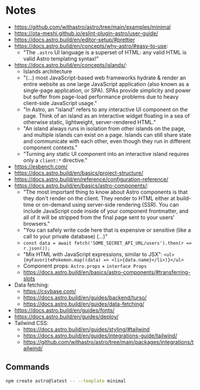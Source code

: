 # Notes

- https://github.com/withastro/astro/tree/main/examples/minimal
- https://ota-meshi.github.io/eslint-plugin-astro/user-guide/
- https://docs.astro.build/en/editor-setup/#prettier
- https://docs.astro.build/en/concepts/why-astro/#easy-to-use:
  - "The `.astro` UI language is a superset of HTML: any valid HTML is valid Astro templating syntax!"
- https://docs.astro.build/en/concepts/islands/:
  - Islands architecture
  - "(...) most JavaScript-based web frameworks hydrate & render an entire website as one large JavaScript application (also known as a single-page application, or SPA). SPAs provide simplicity and power but suffer from page-load performance problems due to heavy client-side JavaScript usage."
  - "In Astro, an "island" refers to any interactive UI component on the page. Think of an island as an interactive widget floating in a sea of otherwise static, lightweight, server-rendered HTML."
  - "An island always runs in isolation from other islands on the page, and multiple islands can exist on a page. Islands can still share state and communicate with each other, even though they run in different component contexts."
  - "Turning any static UI component into an interactive island requires only a `client:*` directive."
- https://esbench.com/
- https://docs.astro.build/en/basics/project-structure/
- https://docs.astro.build/en/reference/configuration-reference/
- https://docs.astro.build/en/basics/astro-components/:
  - "The most important thing to know about Astro components is that they don't render on the client. They render to HTML either at build-time or on-demand using server-side rendering (SSR). You can include JavaScript code inside of your component frontmatter, and all of it will be stripped from the final page sent to your users' browsers."
  - "You can safely write code here that is expensive or sensitive (like a call to your private database) (...)"
  - `const data = await fetch('SOME_SECRET_API_URL/users').then(r => r.json());`
  - "Mix HTML with JavaScript expressions, similar to JSX": `<ul>{myFavoritePokemon.map((data) => <li>{data.name}</li>)}</ul>`
  - Component props: `Astro.props` + `interface Props`
  - https://docs.astro.build/en/basics/astro-components/#transferring-slots
- Data fetching:
  - https://csvbase.com/
  - https://docs.astro.build/en/guides/backend/turso/
  - https://docs.astro.build/en/guides/data-fetching/
- https://docs.astro.build/en/guides/fonts/
- https://docs.astro.build/en/guides/deploy/
- Tailwind CSS:
  - https://docs.astro.build/en/guides/styling/#tailwind
  - https://docs.astro.build/en/guides/integrations-guide/tailwind/
  - https://github.com/withastro/astro/tree/main/packages/integrations/tailwind/

## Commands

```bash
npm create astro@latest -- --template minimal
```
